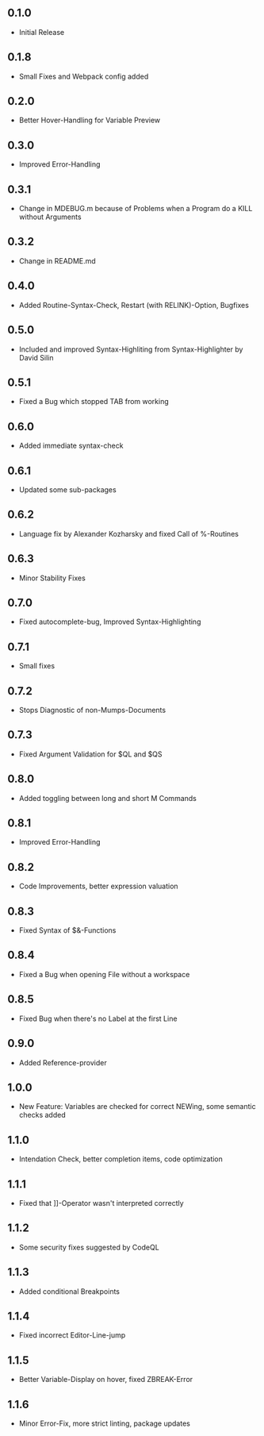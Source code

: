 
## 0.1.0
* Initial Release
## 0.1.8
* Small Fixes and Webpack config added
## 0.2.0
* Better Hover-Handling for Variable Preview
## 0.3.0
* Improved Error-Handling
## 0.3.1
* Change in MDEBUG.m because of Problems when a Program do a KILL without Arguments
## 0.3.2
* Change in README.md
## 0.4.0
* Added Routine-Syntax-Check, Restart (with RELINK)-Option, Bugfixes
## 0.5.0
* Included and improved Syntax-Highliting from Syntax-Highlighter by David Silin
## 0.5.1
* Fixed a Bug which stopped TAB from working
## 0.6.0
* Added immediate syntax-check
## 0.6.1
* Updated some sub-packages
## 0.6.2
* Language fix by Alexander Kozharsky and fixed Call of %-Routines
## 0.6.3
* Minor Stability Fixes
## 0.7.0
* Fixed autocomplete-bug, Improved Syntax-Highlighting
## 0.7.1
* Small fixes
## 0.7.2
* Stops Diagnostic of non-Mumps-Documents
## 0.7.3
* Fixed Argument Validation for $QL and $QS
## 0.8.0
* Added toggling between long and short M Commands
## 0.8.1
* Improved Error-Handling
## 0.8.2
* Code Improvements, better expression valuation
## 0.8.3
* Fixed Syntax of $&-Functions
## 0.8.4
* Fixed a Bug when opening File without a workspace
## 0.8.5
* Fixed Bug when there's no Label at the first Line
## 0.9.0
* Added Reference-provider
## 1.0.0
* New Feature: Variables are checked for correct NEWing, some semantic checks added
## 1.1.0
* Intendation Check, better completion items, code optimization
## 1.1.1
* Fixed that ]]-Operator wasn't interpreted correctly
## 1.1.2
* Some security fixes suggested by CodeQL
## 1.1.3
* Added conditional Breakpoints
## 1.1.4
* Fixed incorrect Editor-Line-jump
## 1.1.5
* Better Variable-Display on hover, fixed ZBREAK-Error
## 1.1.6
* Minor Error-Fix, more strict linting, package updates


